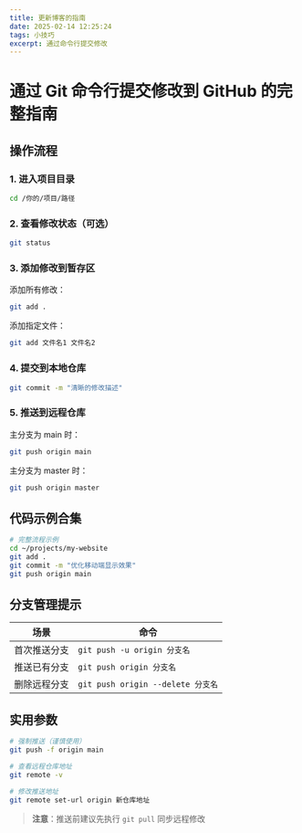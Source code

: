 ```yaml
---
title: 更新博客的指南
date: 2025-02-14 12:25:24
tags: 小技巧
excerpt: 通过命令行提交修改
---
```

# 通过 Git 命令行提交修改到 GitHub 的完整指南

## 操作流程

### 1. 进入项目目录
```bash
cd /你的/项目/路径
```

### 2. 查看修改状态（可选）
```bash
git status
```

### 3. 添加修改到暂存区
添加所有修改：
```bash
git add .
```
添加指定文件：
```bash
git add 文件名1 文件名2
```

### 4. 提交到本地仓库
```bash
git commit -m "清晰的修改描述"
```

### 5. 推送到远程仓库
主分支为 main 时：
```bash
git push origin main
```
主分支为 master 时：
```bash
git push origin master
```

## 代码示例合集
```bash
# 完整流程示例
cd ~/projects/my-website
git add .
git commit -m "优化移动端显示效果"
git push origin main
```

## 分支管理提示
| 场景 | 命令 |
|------|------|
| 首次推送分支 | `git push -u origin 分支名` |
| 推送已有分支 | `git push origin 分支名` |
| 删除远程分支 | `git push origin --delete 分支名` |

## 实用参数
```bash
# 强制推送（谨慎使用）
git push -f origin main

# 查看远程仓库地址
git remote -v

# 修改推送地址
git remote set-url origin 新仓库地址
```

> **注意**：推送前建议先执行 `git pull` 同步远程修改
